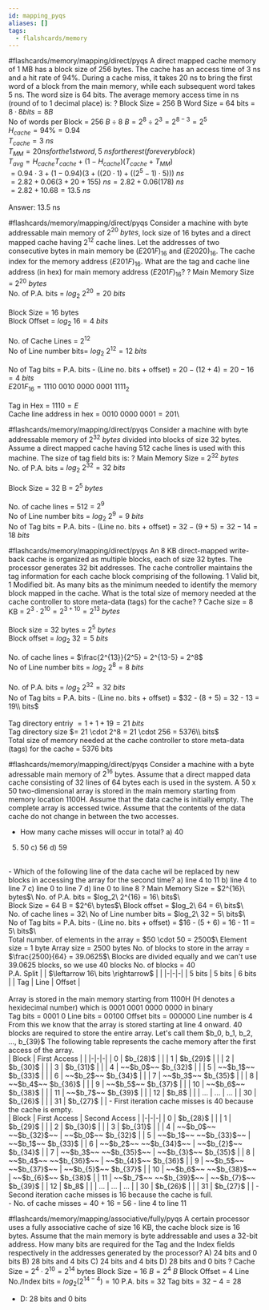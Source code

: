 ```yaml
---
id: mapping_pyqs
aliases: []
tags:
  - flalshcards/memory
---
```


#flashcards/memory/mapping/direct/pyqs
A direct mapped cache memory of 1 MB has a block size of 256 bytes.
The cache has an access time of 3 ns and a hit rate of 94%. During a cache miss, it takes 20 ns to bring the first word of a block from the main memory, while each subsequent word takes 5 ns.
The word size is 64 bits. The average memory access time in ns (round of to 1 decimal place) is:
?
Block Size = 256 B
Word Size = 64 bits = $8 \cdot 8 bits = 8 B$\
No of words per Block = $256\ B \div 8\ B = 2^8 \div 2^3 = 2^{8-3} = 2^5$
<br/>
$H_{cache} = 94\% = 0.94$\
$T_{cache} = 3\ ns$\
$T_{MM} = 20 ns for the 1st word, 5\ ns for the rest (for every block)$\
$T_{avg} = H_{cache}T_{cache} + (1-H_{cache})(T_{cache} + T_{MM})$\
$= 0.94 \cdot 3 + (1 - 0.94)(3+((20 \cdot 1) + ((2^5 - 1) \cdot 5)))\ ns$\
$= 2.82 + 0.06(3 + 20 + 155)\ ns = 2.82 + 0.06(178)\ ns$\
$= 2.82 + 10.68 = 13.5\ ns$\
<br/>
Answer: 13.5 ns

#flashcards/memory/mapping/direct/pyqs
Consider a machine with byte addressable main memory of $2^{20}\ bytes$, lock size of 16 bytes and a direct mapped cache having $2^{12}$ cache lines.
Let the addresses of two consecutive bytes in main memory be $(E201F)_{16}$ and $(E2020)_{16}$.
The cache index for the memory address $(E201F)_{16}$.
What are the tag and cache line address (in hex) for main memory address $(E201F)_{16}$?
?
Main Memory Size = $2^{20}\ bytes$\
No. of P.A. bits = $log_2\ 2^{20} = 20\ bits$\
<br/>
Block Size = 16 bytes\
Block Offset = $log_2\ 16 = 4\ bits$\
<br/>
No. of Cache Lines = $2^{12}$\
No of Line number bits= $log_2\ 2^{12} = 12\ bits$\
<br/>
No of Tag bits = P.A. bits - (Line no. bits + offset) = $20 - (12 + 4) = 20 - 16 = 4\ bits$
<br/>
$E201F_{16} = 1110\ 0010\ 0000\ 0001\ 1111_2$\
<br/>
Tag in Hex = $1110 = E$\
Cache line address in hex = $0010\ 0000\ 0001 = 201$\

#flashcards/memory/mapping/direct/pyqs
Consider a machine with byte addressable memory of $2^{32}\ bytes$ divided into blocks of size 32 bytes. Assume a direct mapped cache having 512 cache lines is used with this machine. The size of tag field bits is:
?
Main Memory Size = $2^{32}\ bytes$\
No. of P.A. bits = $log_2\ 2^{32} = 32\ bits$\
<br/>
Block Size = 32 B = $2^5\ bytes$\
<br/>
No. of cache lines = 512 = $2^9$\
No of Line number bits = $log_2\ 2^9 = 9\ bits$
<br/>
No of Tag bits = P.A. bits - (Line no. bits + offset) = $32 - (9 + 5) = 32 - 14 = 18\ bits$

#flashcards/memory/mapping/direct/pyqs
An 8 KB direct-mapped write-back cache is organized as multiple blocks, each of size 32 bytes.
The processor generates 32 bit addresses.
The cache controller maintains the tag information for each cache block comprising of the following.
1 Valid bit, 1 Modified bit.
As many bits as the minimum needed to identify the memory block mapped in the cache.
What is the total size of memory needed at the cache controller to store meta-data (tags) for the cache?
?
Cache size = 8 KB = $2^3 \cdot 2^{10} = 2^{3+10} = 2^{13}\ bytes$\
<br/>
Block size = 32 bytes = $2^5\ bytes$\
Block offset = $log_2\ 32 = 5\ bits$\
<br/>
No. of cache lines = $\frac{2^{13}}{2^5} = 2^{13-5} = 2^8$\
No of Line number bits = $log_2\ 2^8 = 8\ bits$\
<br/>
No. of P.A. bits = $log_2\ 2^{32} = 32\ bits$\
No of Tag bits = P.A. bits - (Line no. bits + offset) = $32 - (8 + 5) = 32 - 13 = 19\\ bits$\
<br/>
Tag directory entriy $= 1 + 1 + 19 = 21\ bits$\
Tag directory size $= 21 \cdot 2^8 = 21 \cdot 256 = 5376\\ bits$
<br/>
Total size of memory needed at the cache controller to store meta-data (tags) for the cache = 5376 bits

#flashcards/memory/mapping/direct/pyqs
Consider a machine with a byte adressable main memory of $2^{16}$ bytes. Assume that a direct mapped data cache consisting of 32 lines of 64 bytes each is used in the system.
A 50 x 50 two-dimensional array is stored in the main memory starting from memory location 1100H.
Assume that the data cache is initially empty. The complete array is accessed twice.
Assume that the contents of the data cache do not change in between the two accesses.
<br/>
- How many cache misses will occur in total?
a) 40
5) 50
c) 56
d) 59
<br/>
- Which of the following line of the data cache wil be replaced by new blocks in accessing the array for the second time?
a) line 4 to 11
b) line 4 to line 7
c) line 0 to line 7
d) line 0 to line 8
?
Main Memory Size = $2^{16}\ bytes$\
No. of P.A. bits = $log_2\ 2^{16} = 16\ bits$\
<br/>
Block Size = 64 B = $2^6\ bytes$\
Block offset = $log_2\ 64 = 6\ bits$\
<br/>
No. of cache lines = 32\
No of Line number bits = $log_2\ 32 = 5\ bits$\
<br/>
No of Tag bits = P.A. bits - (Line no. bits + offset) = $16 - (5 + 6) = 16 - 11 = 5\ bits$\
<br/>
Total number. of elements in the array = $50 \cdot 50 = 2500$\
Element size = 1 byte
Array size = 2500 bytes
No. of blocks to store in the array = $\frac{2500}{64} = 39.0625$\
Blocks are divided equally and we can't use 39.0625 blocks, so we use 40 blocks
No. of blocks = 40
<br/>
P.A. Split
| | $\leftarrow 16\ bits \rightarrow$ | |
|-|-|-|
| 5 bits | 5 bits | 6 bits |
| Tag | Line | Offset |
<br/>
<br/>
Array is stored in the main memory starting from 1100H (H denotes a hexidecimal number) which is 0001 0001 0000 0000 in binary
<br/>
Tag bits = 0001 0
Line bits = 00100
Offset bits = 000000
Line number is 4
<br/>
From this we know that the array is stored starting at line 4 onward.
40 blocks are required to store the entire array.
Let's call them $b_0, b_1, b_2, ..., b_{39}$
The following table represents the cache memory after the first access of the array.
<br/>
| Block | First Access | |
|-|-|-|
| 0 | $b_{28}$ | |
| 1 | $b_{29}$ | |
| 2 | $b_{30}$ | |
| 3 | $b_{31}$ | |
| 4 | ~~$b_0$~~ $b_{32}$ | |
| 5 | ~~$b_1$~~ $b_{33}$ | |
| 6 | ~~$b_2$~~ $b_{34}$ | |
| 7 | ~~$b_3$~~ $b_{35}$ | |
| 8 | ~~$b_4$~~ $b_{36}$ | |
| 9 | ~~$b_5$~~ $b_{37}$ | |
| 10 | ~~$b_6$~~ $b_{38}$ | |
| 11 | ~~$b_7$~~ $b_{39}$ | |
| 12 | $b_8$ | |
| ... | ... | ... |
| 30 | $b_{26}$ | |
| 31 | $b_{27}$ | |
- First iteration cache misses is 40 because the cache is empty.
<br/>
| Block | First Access | Second Access |
|-|-|-|
| 0 | $b_{28}$ | |
| 1 | $b_{29}$ | |
| 2 | $b_{30}$ | |
| 3 | $b_{31}$ | |
| 4 | ~~$b_0$~~ ~~$b_{32}$~~ | ~~$b_0$~~ $b_{32}$ |
| 5 | ~~$b_1$~~ ~~$b_{33}$~~ | ~~$b_1$~~ $b_{33}$ |
| 6 | ~~$b_2$~~ ~~$b_{34}$~~ | ~~$b_{2}$~~ $b_{34}$ |
| 7 | ~~$b_3$~~ ~~$b_{35}$~~ | ~~$b_{3}$~~ $b_{35}$ |
| 8 | ~~$b_4$~~ ~~$b_{36}$~~ | ~~$b_{4}$~~ $b_{36}$ |
| 9 | ~~$b_5$~~ ~~$b_{37}$~~ | ~~$b_{5}$~~ $b_{37}$ |
| 10 | ~~$b_6$~~ ~~$b_{38}$~~ | ~~$b_{6}$~~ $b_{38}$ |
| 11 | ~~$b_7$~~ ~~$b_{39}$~~ | ~~$b_{7}$~~ $b_{39}$ |
| 12 | $b_8$ | |
| ... | ... | ... |
| 30 | $b_{26}$ | |
| 31 | $b_{27}$ | |
- Second iteration cache misses is 16 because the cache is full.
<br/>
- No. of cache misses = 40 + 16 = 56
- line 4 to line 11

#flashcards/memory/mapping/associative/fully/pyqs
A certain processor uses a fully associative cache of size 16 KB, the cache block size is 16 bytes.
Assume that the main memory is byte addressable and uses a 32-bit address.
How many bits are required for the Tag and the Index fields respectively in the addresses generated by the processor?
A) 24 bits and 0 bits
B) 28 bits and 4 bits
C) 24 bits and 4 bits
D) 28 bits and 0 bits
?
Cache Size = $2^4 \cdot 2^{10} = 2^{14}$ bytes
Block Size = $16\ B = 2^4\ B$
Block Offset = 4
Line No./Index bits = $log_2(2^{14-4}) = 10$
P.A. bits = 32
Tag bits = $32 - 4 = 28$
- D: 28 bits and 0 bits
